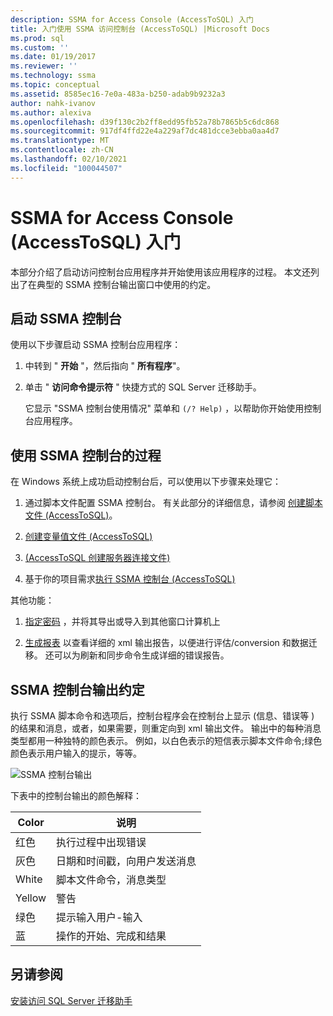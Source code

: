 ```yaml
---
description: SSMA for Access Console (AccessToSQL) 入门
title: 入门使用 SSMA 访问控制台 (AccessToSQL) |Microsoft Docs
ms.prod: sql
ms.custom: ''
ms.date: 01/19/2017
ms.reviewer: ''
ms.technology: ssma
ms.topic: conceptual
ms.assetid: 8585ec16-7e0a-483a-b250-adab9b9232a3
author: nahk-ivanov
ms.author: alexiva
ms.openlocfilehash: d39f130c2b2ff8edd95fb52a78b7865b5c6dc868
ms.sourcegitcommit: 917df4ffd22e4a229af7dc481dcce3ebba0aa4d7
ms.translationtype: MT
ms.contentlocale: zh-CN
ms.lasthandoff: 02/10/2021
ms.locfileid: "100044507"
---
```

# <a name="getting-started-with-ssma-for-access-console-accesstosql"></a>SSMA for Access Console (AccessToSQL) 入门
本部分介绍了启动访问控制台应用程序并开始使用该应用程序的过程。 本文还列出了在典型的 SSMA 控制台输出窗口中使用的约定。  
  
## <a name="launching-ssma-console"></a>启动 SSMA 控制台  
使用以下步骤启动 SSMA 控制台应用程序：  
  
1.  中转到 " **开始** "，然后指向 " **所有程序**"。  
  
2.  单击 " **访问命令提示符** " 快捷方式的 SQL Server 迁移助手。  
  
    它显示 "SSMA 控制台使用情况" 菜单和 `(/? Help)` ，以帮助你开始使用控制台应用程序。  
  
## <a name="procedure-for-using-the-ssma-console"></a>使用 SSMA 控制台的过程  
在 Windows 系统上成功启动控制台后，可以使用以下步骤来处理它：  
  
1.  通过脚本文件配置 SSMA 控制台。 有关此部分的详细信息，请参阅 [创建脚本文件 &#40;AccessToSQL&#41;](../../ssma/access/creating-script-files-accesstosql.md)。  
  
2.  [创建变量值文件 &#40;AccessToSQL&#41;](../../ssma/access/creating-variable-value-files-accesstosql.md)  
  
3.  [&#40;AccessToSQL 创建服务器连接文件&#41;](../../ssma/access/creating-the-server-connection-files-accesstosql.md)  
  
4.  基于你的项目需求[执行 SSMA 控制台 &#40;AccessToSQL&#41;](../../ssma/access/executing-the-ssma-console-accesstosql.md)  
  
其他功能：  
  
1.  [指定密码](managing-passwords-accesstosql.md) ，并将其导出或导入到其他窗口计算机上  
  
2.  [生成报表](generating-reports-accesstosql.md) 以查看详细的 xml 输出报告，以便进行评估/conversion 和数据迁移。 还可以为刷新和同步命令生成详细的错误报告。  
  
## <a name="ssma-console-output-conventions"></a>SSMA 控制台输出约定  
执行 SSMA 脚本命令和选项后，控制台程序会在控制台上显示 (信息、错误等 ) 的结果和消息，或者，如果需要，则重定向到 xml 输出文件。 输出中的每种消息类型都用一种独特的颜色表示。 例如，以白色表示的短信表示脚本文件命令;绿色颜色表示用户输入的提示，等等。  
  
![SSMA 控制台输出](../../ssma/access/media/ssmaconsoleoutput.jpg "SSMA 控制台输出")  
  
下表中的控制台输出的颜色解释：  
  
|Color|说明|  
|---------|---------------|  
|红色|执行过程中出现错误|  
|灰色|日期和时间戳，向用户发送消息|  
|White|脚本文件命令，消息类型|  
|Yellow|警告|  
|绿色|提示输入用户-输入|  
|蓝|操作的开始、完成和结果|  
  
## <a name="see-also"></a>另请参阅  
[安装访问 SQL Server 迁移助手](installing-sql-server-migration-assistant-for-access-accesstosql.md)  
  
